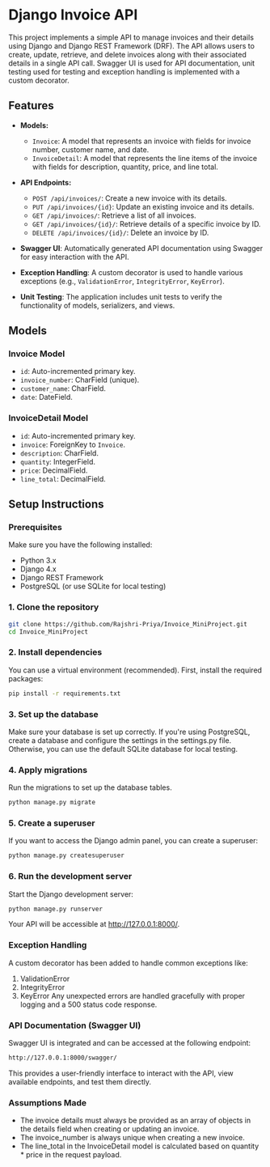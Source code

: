 # Django Invoice API

This project implements a simple API to manage invoices and their details using Django and Django REST Framework (DRF). The API allows users to create, update, retrieve, and delete invoices along with their associated details in a single API call. Swagger UI is used for API documentation, unit testing used for testing and exception handling is implemented with a custom decorator.

## Features

- **Models:**
  - `Invoice`: A model that represents an invoice with fields for invoice number, customer name, and date.
  - `InvoiceDetail`: A model that represents the line items of the invoice with fields for description, quantity, price, and line total.
  
- **API Endpoints:**
  - `POST /api/invoices/`: Create a new invoice with its details.
  - `PUT /api/invoices/{id}`: Update an existing invoice and its details.
  - `GET /api/invoices/`: Retrieve a list of all invoices.
  - `GET /api/invoices/{id}/`: Retrieve details of a specific invoice by ID.
  - `DELETE /api/invoices/{id}/`: Delete an invoice by ID.
  
- **Swagger UI**: Automatically generated API documentation using Swagger for easy interaction with the API.

- **Exception Handling**: A custom decorator is used to handle various exceptions (e.g., `ValidationError`, `IntegrityError`, `KeyError`).

- **Unit Testing**: The application includes unit tests to verify the functionality of models, serializers, and views.


## Models

### Invoice Model
- `id`: Auto-incremented primary key.
- `invoice_number`: CharField (unique).
- `customer_name`: CharField.
- `date`: DateField.

### InvoiceDetail Model
- `id`: Auto-incremented primary key.
- `invoice`: ForeignKey to `Invoice`.
- `description`: CharField.
- `quantity`: IntegerField.
- `price`: DecimalField.
- `line_total`: DecimalField.

## Setup Instructions

### Prerequisites
Make sure you have the following installed:
- Python 3.x
- Django 4.x
- Django REST Framework
- PostgreSQL (or use SQLite for local testing)

### 1. Clone the repository
```bash
git clone https://github.com/Rajshri-Priya/Invoice_MiniProject.git
cd Invoice_MiniProject
```
### 2. Install dependencies
You can use a virtual environment (recommended). First, install the required packages:
```bash
pip install -r requirements.txt
```
### 3. Set up the database
Make sure your database is set up correctly. If you're using PostgreSQL, create a database and configure the settings in the settings.py file. Otherwise, you can use the default SQLite database for local testing.

### 4. Apply migrations
Run the migrations to set up the database tables.
```bash
python manage.py migrate
```

### 5. Create a superuser
If you want to access the Django admin panel, you can create a superuser:
```bash
python manage.py createsuperuser
```
### 6. Run the development server
Start the Django development server:
```bash
python manage.py runserver
```
Your API will be accessible at http://127.0.0.1:8000/.

### Exception Handling
A custom decorator has been added to handle common exceptions like:

1. ValidationError
2. IntegrityError
3. KeyError
Any unexpected errors are handled gracefully with proper logging and a 500 status code response.

### API Documentation (Swagger UI)
Swagger UI is integrated and can be accessed at the following endpoint:
```bash
http://127.0.0.1:8000/swagger/
```
This provides a user-friendly interface to interact with the API, view available endpoints, and test them directly.

### Assumptions Made
- The invoice details must always be provided as an array of objects in the details field when creating or updating an invoice.
- The invoice_number is always unique when creating a new invoice.
- The line_total in the InvoiceDetail model is calculated based on quantity * price in the request payload.

